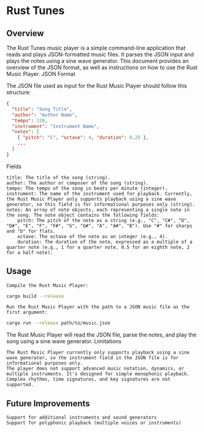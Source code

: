 # Rust Tunes

## Overview

The Rust Tunes music player is a simple command-line application that reads and plays JSON-formatted music files. It parses the JSON input and plays the notes using a sine wave generator. This document provides an overview of the JSON format, as well as instructions on how to use the Rust Music Player.
JSON Format

The JSON file used as input for the Rust Music Player should follow this structure:

```json
{
  "title": "Song Title",
  "author": "Author Name",
  "tempo": 120,
  "instrument": "Instrument Name",
  "notes": [
    { "pitch": "C", "octave": 4, "duration": 0.25 },
    ...
  ]
}
```
Fields

    title: The title of the song (string).
    author: The author or composer of the song (string).
    tempo: The tempo of the song in beats per minute (integer).
    instrument: The name of the instrument used for playback. Currently, the Rust Music Player only supports playback using a sine wave generator, so this field is for informational purposes only (string).
    notes: An array of note objects, each representing a single note in the song. The note object contains the following fields:
        pitch: The pitch of the note as a string (e.g., "C", "C#", "D", "D#", "E", "F", "F#", "G", "G#", "A", "A#", "B"). Use "#" for sharps and "b" for flats.
        octave: The octave of the note as an integer (e.g., 4).
        duration: The duration of the note, expressed as a multiple of a quarter note (e.g., 1 for a quarter note, 0.5 for an eighth note, 2 for a half note).

## Usage

    Compile the Rust Music Player:

```sh
cargo build --release
```
    Run the Rust Music Player with the path to a JSON music file as the first argument:

```sh
cargo run --release path/to/music.json
```

The Rust Music Player will read the JSON file, parse the notes, and play the song using a sine wave generator.
Limitations

    The Rust Music Player currently only supports playback using a sine wave generator, so the instrument field in the JSON file is for informational purposes only.
    The player does not support advanced music notation, dynamics, or multiple instruments. It's designed for simple monophonic playback.
    Complex rhythms, time signatures, and key signatures are not supported.

## Future Improvements

    Support for additional instruments and sound generators
    Support for polyphonic playback (multiple voices or instruments)
